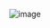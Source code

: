 ![image](https://user-images.githubusercontent.com/77550580/161375779-de79ffc5-4db3-47d4-8ec0-0ed60b819774.png)


